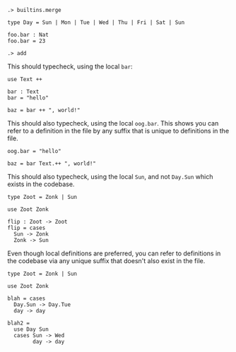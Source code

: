 
```ucm:hide
.> builtins.merge
```

```unison:hide
type Day = Sun | Mon | Tue | Wed | Thu | Fri | Sat | Sun

foo.bar : Nat
foo.bar = 23
```

```ucm:hide
.> add
```

This should typecheck, using the local `bar`:

```unison
use Text ++

bar : Text
bar = "hello"

baz = bar ++ ", world!"
```

This should also typecheck, using the local `oog.bar`. This shows you can refer to a definition in the file by any suffix that is unique to definitions in the file.

```unison
oog.bar = "hello"

baz = bar Text.++ ", world!"
```

This should also typecheck, using the local `Sun`, and not `Day.Sun` which exists in the codebase.

```unison
type Zoot = Zonk | Sun

use Zoot Zonk

flip : Zoot -> Zoot
flip = cases
  Sun -> Zonk
  Zonk -> Sun
```

Even though local definitions are preferred, you can refer to definitions in the codebase via any unique suffix that doesn't also exist in the file.

```unison
type Zoot = Zonk | Sun

use Zoot Zonk

blah = cases
  Day.Sun -> Day.Tue
  day -> day

blah2 =
  use Day Sun
  cases Sun -> Wed
        day -> day
```
